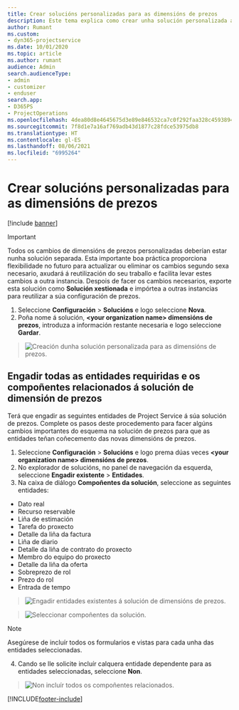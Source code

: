 ```yaml
---
title: Crear solucións personalizadas para as dimensións de prezos
description: Este tema explica como crear unha solución personalizada ao crear dimensións de prezos personalizadas.
author: Rumant
ms.custom:
- dyn365-projectservice
ms.date: 10/01/2020
ms.topic: article
ms.author: rumant
audience: Admin
search.audienceType:
- admin
- customizer
- enduser
search.app:
- D365PS
- ProjectOperations
ms.openlocfilehash: 4dea80d8e4645675d3e89e846532ca7c0f292faa328c45938941c50dc15486fc
ms.sourcegitcommit: 7f8d1e7a16af769adb43d1877c28fdce53975db8
ms.translationtype: HT
ms.contentlocale: gl-ES
ms.lasthandoff: 08/06/2021
ms.locfileid: "6995264"
---
```

# <a name="create-custom-solutions-for-pricing-dimensions"></a>Crear solucións personalizadas para as dimensións de prezos

[!include [banner](../includes/psa-now-project-operations.md)]

> [!IMPORTANT]
> Todos os cambios de dimensións de prezos personalizadas deberían estar nunha solución separada. Esta importante boa práctica proporciona flexibilidade no futuro para actualizar ou eliminar os cambios segundo sexa necesario, axudará á reutilización do seu traballo e facilita levar estes cambios a outra instancia. Despois de facer os cambios necesarios, exporte esta solución como **Solución xestionada** e impórtea a outras instancias para reutilizar a súa configuración de prezos.

1. Seleccione **Configuración** > **Solucións** e logo seleccione **Nova**. 
2. Poña nome á solución, **\<your organization name> dimensións de prezos**, introduza a información restante necesaria e logo seleccione **Gardar**.

> ![Creación dunha solución personalizada para as dimensións de prezos.](media/Creation-of-custom-pricing-dimension-solution.PNG)
  
## <a name="add-all-required-entities-and-related-components-to-the-pricing-dimension-solution"></a>Engadir todas as entidades requiridas e os compoñentes relacionados á solución de dimensión de prezos
Terá que engadir as seguintes entidades de Project Service á súa solución de prezos. Complete os pasos deste procedemento para facer algúns cambios importantes do esquema na solución de prezos para que as entidades teñan coñecemento das novas dimensións de prezos.

1. Seleccione **Configuración** > **Solucións** e logo prema dúas veces **\<your organization name> dimensións de prezos**. 
2. No explorador de solucións, no panel de navegación da esquerda, seleccione **Engadir existente** > **Entidades**.
3. Na caixa de diálogo **Compoñentes da solución**, seleccione as seguintes entidades:

- Dato real
- Recurso reservable
- Liña de estimación
- Tarefa do proxecto
- Detalle da liña da factura
- Liña de diario
- Detalle da liña de contrato do proxecto
- Membro do equipo do proxecto
- Detalle da liña da oferta
- Sobreprezo de rol
- Prezo do rol 
- Entrada de tempo 

> ![Engadir entidades existentes á solución de dimensións de prezos.](media/Existing-entities-to-PD-solution.png)

> ![Seleccionar compoñentes da solución.](media/Dimension-Components.png)

> [!NOTE]
> Asegúrese de incluír todos os formularios e vistas para cada unha das entidades seleccionadas.

4. Cando se lle solicite incluír calquera entidade dependente para as entidades seleccionadas, seleccione **Non**.

> ![Non incluír todos os compoñentes relacionados.](media/Do-not-include-required.png)




[!INCLUDE[footer-include](../includes/footer-banner.md)]